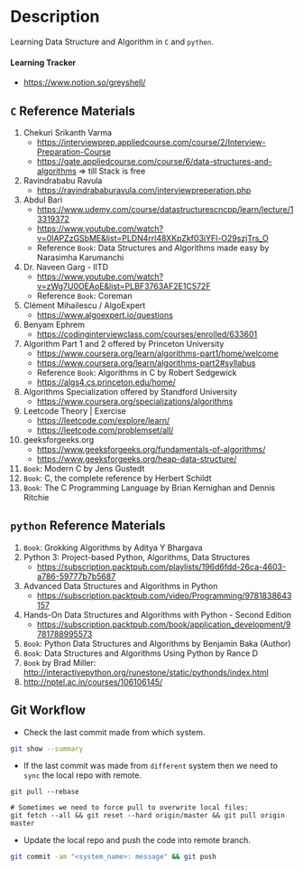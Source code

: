 # Description

Learning Data Structure and Algorithm in `C` and `python`.

#### Learning Tracker

- https://www.notion.so/greyshell/

## `C` Reference Materials

1. Chekuri Srikanth Varma
    - https://interviewprep.appliedcourse.com/course/2/Interview-Preparation-Course
    - https://gate.appliedcourse.com/course/6/data-structures-and-algorithms => till Stack is free
2. Ravindrababu Ravula
    - https://ravindrababuravula.com/interviewpreperation.php
3. Abdul Bari
    - https://www.udemy.com/course/datastructurescncpp/learn/lecture/13319372
    - https://www.youtube.com/watch?v=0IAPZzGSbME&list=PLDN4rrl48XKpZkf03iYFl-O29szjTrs_O
    - Reference `Book`: Data Structures and Algorithms made easy by Narasimha Karumanchi
4. Dr. Naveen Garg - IITD
    - https://www.youtube.com/watch?v=zWg7U0OEAoE&list=PLBF3763AF2E1C572F
    - Reference `Book`: Coreman
5. Clément Mihailescu / AlgoExpert
    - https://www.algoexpert.io/questions
6. Benyam Ephrem
    - https://codinginterviewclass.com/courses/enrolled/633601
7. Algorithm Part 1 and 2 offered by Princeton University
    - https://www.coursera.org/learn/algorithms-part1/home/welcome
    - https://www.coursera.org/learn/algorithms-part2#syllabus
    - Reference `Book`: Algorithms in C by Robert Sedgewick
    - https://algs4.cs.princeton.edu/home/
8. Algorithms Specialization offered by Standford University
    - https://www.coursera.org/specializations/algorithms
9. Leetcode Theory | Exercise 
    - https://leetcode.com/explore/learn/
    - https://leetcode.com/problemset/all/
10. geeksforgeeks.org
    - https://www.geeksforgeeks.org/fundamentals-of-algorithms/
    - https://www.geeksforgeeks.org/heap-data-structure/
11. `Book`: Modern C by Jens Gustedt
12. `Book`: C, the complete reference by Herbert Schildt
13. `Book`: The C Programming Language by Brian Kernighan and Dennis Ritchie

## `python` Reference Materials

1. `Book`: Grokking Algorithms by Aditya Y Bhargava
2. Python 3: Project-based Python, Algorithms, Data Structures
    - https://subscription.packtpub.com/playlists/196d6fdd-26ca-4603-a786-59777b7b5687
3. Advanced Data Structures and Algorithms in Python
    - https://subscription.packtpub.com/video/Programming/9781838643157
4. Hands-On Data Structures and Algorithms with Python - Second Edition
    - https://subscription.packtpub.com/book/application_development/9781788995573
5. `Book`: Python Data Structures and Algorithms by Benjamin Baka (Author)
6. `Book`: Data Structures and Algorithms Using Python by Rance D 
7. `Book` by Brad Miller: http://interactivepython.org/runestone/static/pythonds/index.html 
8. http://nptel.ac.in/courses/106106145/

## Git Workflow

- Check the last commit made from which system. 
```bash
git show --summary
```

- If the last commit was made from `different` system then we need to
`sync` the local repo with remote.
```
git pull --rebase

# Sometimes we need to force pull to overwrite local files:
git fetch --all && git reset --hard origin/master && git pull origin master
```

- Update the local repo and push the code into remote branch.
```bash
git commit -am "<system_name>: message" && git push
``` 
